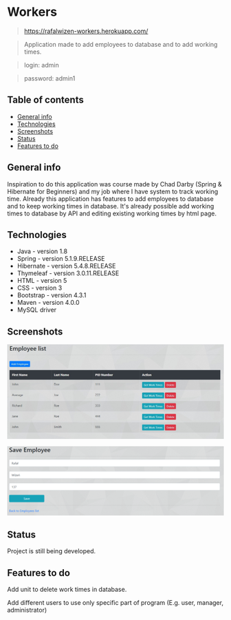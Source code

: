 # Workers

>https://rafalwizen-workers.herokuapp.com/

>Application made to add employees to database and to add working times.

>login: admin

>password: admin1

## Table of contents
* [General info](#general-info)
* [Technologies](#technologies)
* [Screenshots](#screenshots)
* [Status](#status)
* [Features to do](#features-to-do)


## General info
Inspiration to do this application was course made by Chad Darby (Spring & Hibernate for Beginners) and my job where I have system to track working time. Already this application has features to add employees to database and to keep working times in database. It's already possible add working times to database by API and editing existing working times by html page.

## Technologies
* Java - version 1.8
* Spring - version 5.1.9.RELEASE
* Hibernate - version 5.4.8.RELEASE
* Thymeleaf - version 3.0.11.RELEASE
* HTML - version 5
* CSS - version 3
* Bootstrap - version 4.3.1
* Maven - version 4.0.0
* MySQL driver

## Screenshots
![Example screenshot](./screenshots/screenshot1.jpg)


![Example screenshot](./screenshots/screenshot2.jpg)

## Status

Project is still being developed.

## Features to do
Add unit to delete work times in database.

Add different users to use only specific part of program (E.g. user, manager, administrator)